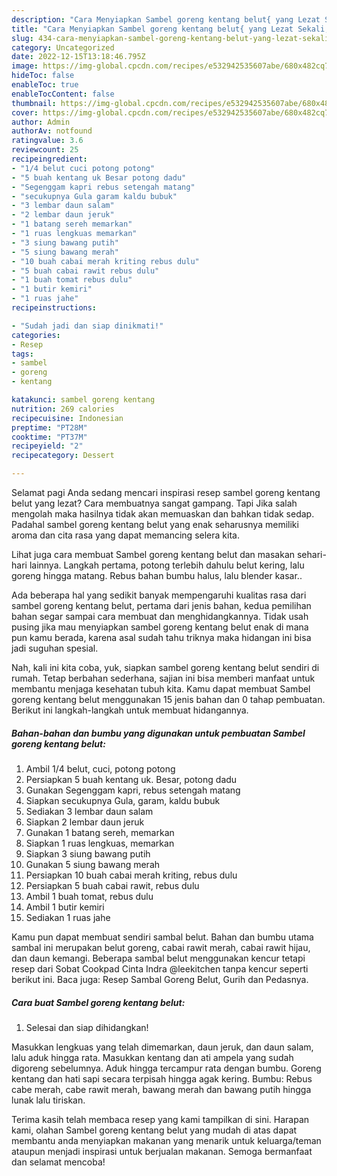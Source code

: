 ```yaml
---
description: "Cara Menyiapkan Sambel goreng kentang belut{ yang Lezat Sekali,  Menu Buat lebaran"
title: "Cara Menyiapkan Sambel goreng kentang belut{ yang Lezat Sekali,  Menu Buat lebaran"
slug: 434-cara-menyiapkan-sambel-goreng-kentang-belut-yang-lezat-sekali-menu-buat-lebaran
category: Uncategorized
date: 2022-12-15T13:18:46.795Z
image: https://img-global.cpcdn.com/recipes/e532942535607abe/680x482cq70/sambel-goreng-kentang-belut-foto-resep-utama.jpg
hideToc: false
enableToc: true
enableTocContent: false
thumbnail: https://img-global.cpcdn.com/recipes/e532942535607abe/680x482cq70/sambel-goreng-kentang-belut-foto-resep-utama.jpg
cover: https://img-global.cpcdn.com/recipes/e532942535607abe/680x482cq70/sambel-goreng-kentang-belut-foto-resep-utama.jpg
author: Admin
authorAv: notfound
ratingvalue: 3.6
reviewcount: 25
recipeingredient:
- "1/4 belut cuci potong potong"
- "5 buah kentang uk Besar potong dadu"
- "Segenggam kapri rebus setengah matang"
- "secukupnya Gula garam kaldu bubuk"
- "3 lembar daun salam"
- "2 lembar daun jeruk"
- "1 batang sereh memarkan"
- "1 ruas lengkuas memarkan"
- "3 siung bawang putih"
- "5 siung bawang merah"
- "10 buah cabai merah kriting rebus dulu"
- "5 buah cabai rawit rebus dulu"
- "1 buah tomat rebus dulu"
- "1 butir kemiri"
- "1 ruas jahe"
recipeinstructions:

- "Sudah jadi dan siap dinikmati!"
categories:
- Resep
tags:
- sambel
- goreng
- kentang

katakunci: sambel goreng kentang 
nutrition: 269 calories
recipecuisine: Indonesian
preptime: "PT28M"
cooktime: "PT37M"
recipeyield: "2"
recipecategory: Dessert

---
```



Selamat pagi Anda sedang mencari inspirasi resep sambel goreng kentang belut yang lezat? Cara membuatnya sangat gampang. Tapi Jika salah mengolah maka hasilnya tidak akan memuaskan dan bahkan tidak sedap. Padahal sambel goreng kentang belut yang enak seharusnya memiliki aroma dan cita rasa yang dapat memancing selera kita.


Lihat juga cara membuat Sambel goreng kentang belut dan masakan sehari-hari lainnya. Langkah pertama, potong terlebih dahulu belut kering, lalu goreng hingga matang. Rebus bahan bumbu halus, lalu blender kasar..

Ada beberapa hal yang sedikit banyak mempengaruhi kualitas rasa dari sambel goreng kentang belut, pertama dari jenis bahan, kedua pemilihan bahan segar sampai cara membuat dan menghidangkannya. Tidak usah pusing jika mau menyiapkan sambel goreng kentang belut enak di mana pun kamu berada, karena asal sudah tahu triknya maka hidangan ini bisa jadi suguhan spesial.


Nah, kali ini kita coba, yuk, siapkan sambel goreng kentang belut sendiri di rumah. Tetap berbahan sederhana, sajian ini bisa memberi manfaat untuk membantu menjaga kesehatan tubuh kita. Kamu dapat membuat Sambel goreng kentang belut menggunakan 15 jenis bahan dan 0 tahap pembuatan. Berikut ini langkah-langkah untuk membuat hidangannya.

<!--inarticleads1-->

##### Bahan-bahan dan bumbu yang digunakan untuk pembuatan Sambel goreng kentang belut:

1. Ambil 1/4 belut, cuci, potong potong
1. Persiapkan 5 buah kentang uk. Besar, potong dadu
1. Gunakan Segenggam kapri, rebus setengah matang
1. Siapkan secukupnya Gula, garam, kaldu bubuk
1. Sediakan 3 lembar daun salam
1. Siapkan 2 lembar daun jeruk
1. Gunakan 1 batang sereh, memarkan
1. Siapkan 1 ruas lengkuas, memarkan
1. Siapkan 3 siung bawang putih
1. Gunakan 5 siung bawang merah
1. Persiapkan 10 buah cabai merah kriting, rebus dulu
1. Persiapkan 5 buah cabai rawit, rebus dulu
1. Ambil 1 buah tomat, rebus dulu
1. Ambil 1 butir kemiri
1. Sediakan 1 ruas jahe


Kamu pun dapat membuat sendiri sambal belut. Bahan dan bumbu utama sambal ini merupakan belut goreng, cabai rawit merah, cabai rawit hijau, dan daun kemangi. Beberapa sambal belut menggunakan kencur tetapi resep dari Sobat Cookpad Cinta Indra @leekitchen tanpa kencur seperti berikut ini. Baca juga: Resep Sambal Goreng Belut, Gurih dan Pedasnya. 

<!--inarticleads2-->

##### Cara buat Sambel goreng kentang belut:


1. Selesai dan siap dihidangkan!

Masukkan lengkuas yang telah dimemarkan, daun jeruk, dan daun salam, lalu aduk hingga rata. Masukkan kentang dan ati ampela yang sudah digoreng sebelumnya. Aduk hingga tercampur rata dengan bumbu. Goreng kentang dan hati sapi secara terpisah hingga agak kering. Bumbu: Rebus cabe merah, cabe rawit merah, bawang merah dan bawang putih hingga lunak lalu tiriskan. 

Terima kasih telah membaca resep yang kami tampilkan di sini. Harapan kami, olahan Sambel goreng kentang belut yang mudah di atas dapat membantu anda menyiapkan makanan yang menarik untuk keluarga/teman ataupun menjadi inspirasi untuk berjualan makanan. Semoga bermanfaat dan selamat mencoba!
